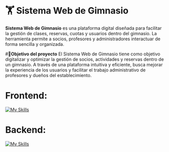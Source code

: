 # 🏋️ Sistema Web de Gimnasio

**Sistema Web de Gimnasio** es una plataforma digital diseñada para facilitar la gestión de clases, reservas, cuotas y usuarios dentro del gimnasio.
La herramienta permite a socios, profesores y administradores interactuar de forma sencilla y organizada.


#🎯**Objetivo del proyecto**
El Sistema Web de Gimnasio tiene como objetivo digitalizar y optimizar la gestión de socios, actividades y reservas dentro de un gimnasio.
A través de una plataforma intuitiva y eficiente, busca mejorar la experiencia de los usuarios y facilitar el trabajo administrativo de profesores y dueños del establecimiento.

# **Frontend:**
[![My Skills](https://skillicons.dev/icons?i=html,css,javascript,react,bootsrap)](https://skillicons.dev)

# **Backend:**
[![My Skills](https://skillicons.dev/icons?i=nodejs,sqlite)](https://skillicons.dev)

